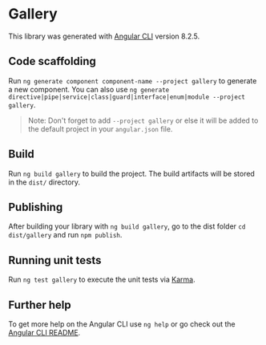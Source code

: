 # Gallery

This library was generated with [Angular CLI](https://github.com/angular/angular-cli) version 8.2.5.

## Code scaffolding

Run `ng generate component component-name --project gallery` to generate a new component. You can also use `ng generate directive|pipe|service|class|guard|interface|enum|module --project gallery`.
> Note: Don't forget to add `--project gallery` or else it will be added to the default project in your `angular.json` file. 

## Build

Run `ng build gallery` to build the project. The build artifacts will be stored in the `dist/` directory.

## Publishing

After building your library with `ng build gallery`, go to the dist folder `cd dist/gallery` and run `npm publish`.

## Running unit tests

Run `ng test gallery` to execute the unit tests via [Karma](https://karma-runner.github.io).

## Further help

To get more help on the Angular CLI use `ng help` or go check out the [Angular CLI README](https://github.com/angular/angular-cli/blob/master/README.md).
